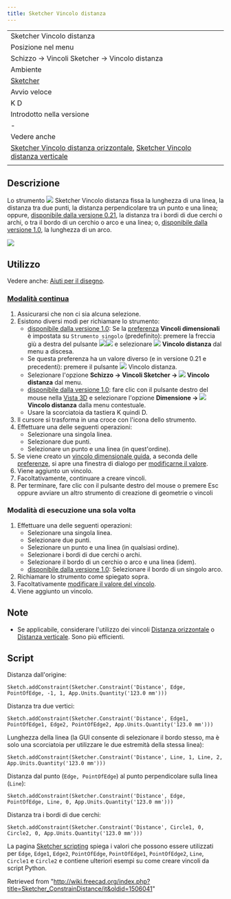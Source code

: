 ```yaml
---
title: Sketcher Vincolo distanza
---
```

|  |
| --- |
| Sketcher Vincolo distanza |
| Posizione nel menu |
| Schizzo → Vincoli Sketcher → Vincolo distanza |
| Ambiente |
| [Sketcher](/Sketcher_Workbench/it "Sketcher Workbench/it") |
| Avvio veloce |
| K D |
| Introdotto nella versione |
| - |
| Vedere anche |
| [Sketcher Vincolo distanza orizzontale](/index.php?title=Sketcher_ConstrainDistanceX/iy&action=edit&redlink=1 "Sketcher ConstrainDistanceX/iy (page does not exist)"), [Sketcher Vincolo distanza verticale](/Sketcher_ConstrainDistanceY/it "Sketcher ConstrainDistanceY/it") |
|  |

## Descrizione

Lo strumento ![](/images/Sketcher_ConstrainDistance.svg) Sketcher Vincolo distanza fissa la lunghezza di una linea, la distanza tra due punti, la distanza perpendicolare tra un punto e una linea; oppure, [disponibile dalla versione 0.21](/Release_notes_0.21/it "Release notes 0.21/it"), la distanza tra i bordi di due cerchi o archi, o tra il bordo di un cerchio o arco e una linea; o, [disponibile dalla versione 1.0](/Release_notes_1.0/it "Release notes 1.0/it"), la lunghezza di un arco.

![](/images/Sketcher_ConstrainDistance_example.png)

## Utilizzo

Vedere anche: [Aiuti per il disegno](/Sketcher_Workbench/it#Drawing_aids "Sketcher Workbench/it").

### [Modalità continua](/Sketcher_Workbench/it#Continue_modes "Sketcher Workbench/it")

1. Assicurarsi che non ci sia alcuna selezione.
2. Esistono diversi modi per richiamare lo strumento:
   * [disponibile dalla versione 1.0](/Release_notes_1.0/it "Release notes 1.0/it"): Se la [preferenza](/Sketcher_Preferences/it#General "Sketcher Preferences/it") **Vincoli dimensionali** è impostata su `Strumento singolo` (predefinito): premere la freccia giù a destra del pulsante ![](/images/Sketcher_Dimension.svg)![](/images/Toolbar_flyout_arrow.svg) e selezionare **![](/images/Sketcher_ConstrainDistance.svg) Vincolo distanza**  dal menu a discesa.
   * Se questa preferenza ha un valore diverso (e in versione 0.21 e precedenti): premere il pulsante ![](/images/Sketcher_ConstrainDistance.svg) Vincolo distanza.
   * Selezionare l'opzione **Schizzo → Vincoli Sketcher → ![](/images/Sketcher_ConstrainDistance.svg) Vincolo distanza** dal menu.
   * [disponibile dalla versione 1.0](/Release_notes_1.0/it "Release notes 1.0/it"): fare clic con il pulsante destro del mouse nella [Vista 3D](/3D_view/it "3D view/it") e selezionare l'opzione **Dimensione → ![](/images/Sketcher_ConstrainDistance.svg) Vincolo distanza** dalla menu contestuale.
   * Usare la scorciatoia da tastiera K quindi D.
3. Il cursore si trasforma in una croce con l'icona dello strumento.
4. Effettuare una delle seguenti operazioni:
   * Selezionare una singola linea.
   * Selezionare due punti.
   * Selezionare un punto e una linea (in quest'ordine).
5. Se viene creato un [vincolo dimensionale guida](/Sketcher_ToggleDrivingConstraint/it "Sketcher ToggleDrivingConstraint/it"), a seconda delle [preferenze](/Sketcher_Preferences/it#Display "Sketcher Preferences/it"), si apre una finestra di dialogo per [modificarne il valore](/Sketcher_Workbench/it#Edit_constraints "Sketcher Workbench/it").
6. Viene aggiunto un vincolo.
7. Facoltativamente, continuare a creare vincoli.
8. Per terminare, fare clic con il pulsante destro del mouse o premere Esc oppure avviare un altro strumento di creazione di geometrie o vincoli

### Modalità di esecuzione una sola volta

1. Effettuare una delle seguenti operazioni:
   * Selezionare una singola linea.
   * Selezionare due punti.
   * Selezionare un punto e una linea (in qualsiasi ordine).
   * Selezionare i bordi di due cerchi o archi.
   * Selezionare il bordo di un cerchio o arco e una linea (idem).
   * [disponibile dalla versione 1.0](/Release_notes_1.0/it "Release notes 1.0/it"): Selezionare il bordo di un singolo arco.
2. Richiamare lo strumento come spiegato sopra.
3. Facoltativamente [modificare il valore del vincolo](/Sketcher_Workbench/it#Edit_constraints "Sketcher Workbench/it").
4. Viene aggiunto un vincolo.

## Note

* Se applicabile, considerare l'utilizzo dei vincoli [Distanza orizzontale](/Sketcher_ConstrainDistanceX/it "Sketcher ConstrainDistanceX/it") o [Distanza verticale](/Sketcher_ConstrainDistanceY/it "Sketcher ConstrainDistanceY/it"). Sono più efficienti.

## Script

Distanza dall'origine:

```
Sketch.addConstraint(Sketcher.Constraint('Distance', Edge, PointOfEdge, -1, 1, App.Units.Quantity('123.0 mm')))

```

Distanza tra due vertici:

```
Sketch.addConstraint(Sketcher.Constraint('Distance', Edge1, PointOfEdge1, Edge2, PointOfEdge2, App.Units.Quantity('123.0 mm')))

```

Lunghezza della linea (la GUI consente di selezionare il bordo stesso, ma è solo una scorciatoia per utilizzare le due estremità della stessa linea):

```
Sketch.addConstraint(Sketcher.Constraint('Distance', Line, 1, Line, 2, App.Units.Quantity('123.0 mm')))

```

Distanza dal punto (`Edge, PointOfEdge`) al punto perpendicolare sulla linea (`Line`):

```
Sketch.addConstraint(Sketcher.Constraint('Distance', Edge, PointOfEdge, Line, 0, App.Units.Quantity('123.0 mm')))

```

Distanza tra i bordi di due cerchi:

```
Sketch.addConstraint(Sketcher.Constraint('Distance', Circle1, 0, Circle2, 0, App.Units.Quantity('123.0 mm')))

```

La pagina [Sketcher scripting](/Sketcher_scripting/it "Sketcher scripting/it") spiega i valori che possono essere utilizzati per `Edge`, `Edge1`, `Edge2`, `PointOfEdge`, `PointOfEdge1`, `PointOfEdge2`, `Line`, `Circle1` e `Circle2` e contiene ulteriori esempi su come creare vincoli da script Python.

Retrieved from "<http://wiki.freecad.org/index.php?title=Sketcher_ConstrainDistance/it&oldid=1506041>"